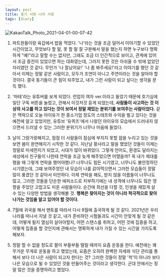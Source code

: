 ```yaml
---
layout: post
title: 동기 사랑 나라 사랑
tags: [diary]
---
```


![KakaoTalk_Photo_2021-04-01-00-07-42](https://user-images.githubusercontent.com/50545088/113167054-4e2c6900-927e-11eb-91be-79fc513a8519.jpeg)


1. 파트원들이랑 육갑에서 밥을 먹었다. '나'라는 것을 조금 덜어서 이야기할 수 있었던 시간이었고, 무엇보다 할 말, 못 할 말 잘 구분해서 말을 했는지 하면 누구보다 명확하게 "예!"라고 말할 수는 없지만, 그래도 조금 더 인간적으로 보이고, 관계에 있어서 조금 증진이 있었으면 하는 대화였는데, 그러지 못한 것은 아쉬울 수 밖에 없었던 자리였던 것 같다. 무언가 '나 잘났어요!' '나 좀 봐주세요!'라고 이야기를 했던 것 같아서 이제는 정말 같은 사람이고, 모두가 조연이 아니고 주연이라는 것을 알아야 할 것이다. 결국 동기들이 큰 힘이 되주었고, 내가 그런 사람이 되고 싶다는 생각을 문득 했다.

2. '마테'라는 유튜버를 보게 되었다. 런업의 여자 ver.이라고 들었기 때문에 호기심에 일단 구독 버튼을 눌렀고, 관해서 이것저것 듣게 되었는데, **사람들이 사고하는 것 이상의 사고를 하고 있다는 것이 보여서 정말 재밌는 분위기를 보여주는 사람이었다.** 같은 맥락으로 오늘 아이유가 한 중소기업 정도의 스태프와 수익을 벌고 있다는 것을 예전에 알고 있었지만, 유튜브 '유퀴즈'에서 나왔던 아이유의 모습에서 드러내지 않으면서 드러낼 수 있는 그러한 분위기가 너무나 마음에 들었다.

3. 날이 그랑가랑해지고, 점점 더 사람들이 점심에 부치지 못할 잠을 누리고 있는 것을 보면 봄이 완연해지기 시작한 것 같다. 지난날 황사라고 말을 했었던 것들이 이제는 정말로 미세먼지가 되었고, 시대가 많이 바뀌었다. 그렇게 언어도, 환경도 달라지는 세상에서 친구들이 나한테 연락을 조금 늦게 해주었으면 어땠을까? 꼭 내가 제대를 했을 때 그렇게 연락을 했어야했나? 너무나도 힘든 시기였고, 너무나도 불안정하던 시기였는데, 그떄 보여주었던 내 모습이 나를 갉아먹으면서 그러한 모습들이 정말 많이 풍겼던 것 같아서 미안하다. 이제 연락을 해도, 받지 않을 이름들이 너무나도 많고, 그러한 것들을 단순한 에피소드로 치부하기에는 내 성격에 너무나도 많은 영향을 주었던 고맙고도 미운 사람들이다. 순간에 최선을 다할 것, 인생을 재밌게 살 수 있는 다양한 방법을 생각해볼 것. **행복은 찾아지는 것이 아니라 적극적으로 찾아나가는 것임을 알고 있어야 할 것이다.**

4. 7월에 귀국을 해서 멘토를 따라서 다시 9월에 출국하게 될 것 같다. 2021년은 우리나라를 떠나서 지낼 것 같고, 내가 준비하던 시험들과도 시간이 안맞게 될 것 같은데, 어떻게 될지 열심히 살아야할지, 어떤 스탠스를 취하고, 어떤 것에 집중을 하고, 어떻게 집중을 할 것인지에 관해서는 명확하게 내가 가질 수 있는 시간을 가지도록 해보자.

5. 정말 할 수 없을 정도로 팔이 부들부들 떨릴 때까지 요즘 운동을 한다. 예전에는 꽤 무거운 무게로 운동을 하고 했었는데, 요즘은 오히려 완벽한 자세와 식단 관리를 통해서 보다 더 나은 사람이 되고자 한다는 것? 그러한 것들이 정말 '척'이 아니라 보다 나은 모습으로 될 수 있었던 것을 만들어주는 것이라고 생각한다. 군대 안에서는 정말 많은 것을 증명하려고 했었다.